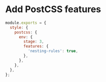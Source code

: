 # Add PostCSS features

```js title="craco.config.js"
module.exports = {
  style: {
    postcss: {
      env: {
        stage: 3,
        features: {
          'nesting-rules': true,
        },
      },
    },
  },
};
```
